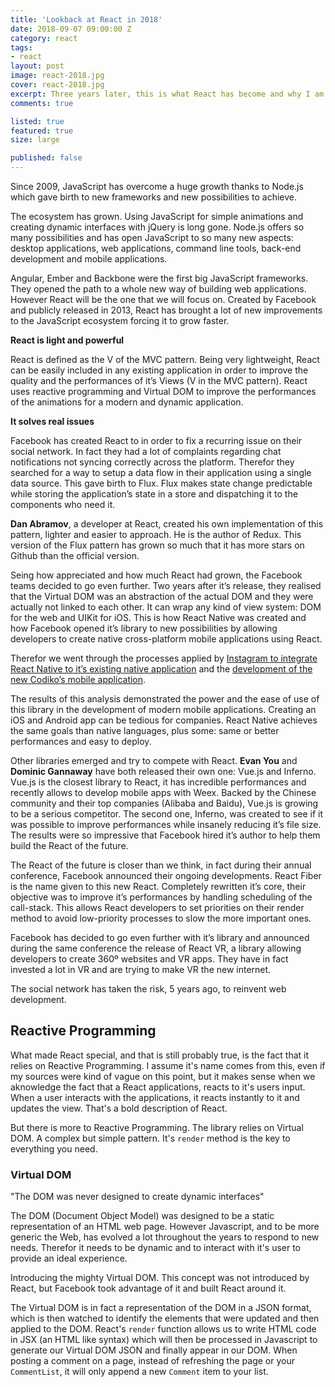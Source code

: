 ```yaml
---
title: 'Lookback at React in 2018'
date: 2018-09-07 09:00:00 Z
category: react
tags:
- react
layout: post
image: react-2018.jpg
cover: react-2018.jpg
excerpt: Three years later, this is what React has become and why I am still in love with this librairy
comments: true

listed: true
featured: true
size: large

published: false
---
```


Since 2009, JavaScript has overcome a huge growth thanks to Node.js which gave birth to new frameworks and new possibilities to achieve.

The ecosystem has grown. Using JavaScript for simple animations and creating dynamic interfaces with jQuery is long gone. Node.js offers so many possibilities and has open JavaScript to so many new aspects: desktop applications, web applications, command line tools, back-end development and mobile applications.

Angular, Ember and Backbone were the first big JavaScript frameworks. They opened the path to a whole new way of building web applications. However React will be the one that we will focus on. Created by Facebook and publicly released in 2013, React has brought a lot of new improvements to the JavaScript ecosystem forcing it to grow faster.

**React is light and powerful**

React is defined as the V of the MVC pattern. Being very lightweight, React can be easily included in any existing application in order to improve the quality and the performances of it’s Views (V in the MVC pattern). React uses reactive programming and Virtual DOM to improve the performances of the animations for a modern and dynamic application.

**It solves real issues**

Facebook has created React to in order to fix a recurring issue on their social network. In fact they had a lot of complaints regarding chat notifications not syncing correctly across the platform. Therefor they searched for a way to setup a data flow in their application using a single data source. This gave birth to Flux. Flux makes state change predictable while storing the application’s state in a store and dispatching it to the components who need it.


**Dan Abramov**, a developer at React, created his own implementation of this pattern, lighter and easier to approach. He is the author of Redux. This version of the Flux pattern has grown so much that it has more stars on Github than the official version.

Seing how appreciated and how much React had grown, the Facebook teams decided to go even further. Two years after it’s release, they realised that the Virtual DOM was an abstraction of the actual DOM and they were actually not linked to each other. It can wrap any kind of view system: DOM for the web and UIKit for iOS. This is how React Native was created and how Facebook opened it’s library to new possibilities by allowing developers to create native cross-platform mobile applications using React.

Therefor we went through the processes applied by [Instagram to integrate React Native to it’s existing native application](https://engineering.instagram.com/react-native-at-instagram-dd828a9a90c7#.9u2h3wo82) and the [development of the new Codiko’s mobile application]({{site.baseurl}}/codiko-mobile/).

The results of this analysis demonstrated the power and the ease of use of this library in the development of modern mobile applications. Creating an iOS and Android app can be tedious for companies. React Native achieves the same goals than native languages, plus some: same or better performances and easy to deploy.

Other libraries emerged and try to compete with React. **Evan You** and **Dominic Gannaway** have both released their own one: Vue.js and Inferno. Vue.js is the closest library to React, it has incredible performances and recently allows to develop mobile apps with Weex. Backed by the Chinese community and their top companies (Alibaba and Baidu), Vue.js is growing to be a serious competitor.
The second one, Inferno, was created to see if it was possible to improve performances while insanely reducing it’s file size. The results were so impressive that Facebook hired it’s author to help them build the React of the future.

The React of the future is closer than we think, in fact during their annual conference, Facebook announced their ongoing developments.
React Fiber is the name given to this new React. Completely rewritten it’s core, their objective was to improve it’s performances by handling scheduling of the call-stack. This allows React developers to set priorities on their render method to avoid low-priority processes to slow the more important ones.

Facebook has decided to go even further with it’s library and announced during the same conference the release of React VR, a library allowing developers to create 360º websites and VR apps. They have in fact invested a lot in VR and are trying to make VR the new internet.

The social network has taken the risk, 5 years ago, to reinvent web development.

## Reactive Programming

What made React special, and that is still probably true, is the fact that it relies on Reactive Programming. I assume it's name comes from this, even if my sources were kind of vague on this point, but it makes sense when we aknowledge the fact that a React applications, reacts to it's users input.
When a user interacts with the applications, it reacts instantly to it and updates the view. That's a bold description of React.

But there is more to Reactive Programming. The library relies on Virtual DOM. A complex but simple pattern. It's `render` method is the key to everything you need.

### Virtual DOM

"The DOM was never designed to create dynamic interfaces"

The DOM (Document Object Model) was designed to be a static representation of an HTML web page. However Javascript, and to be more generic the Web, has evolved a lot throughout the years to respond to new needs. Therefor it needs to be dynamic and to interact with it's user to provide an ideal experience.

Introducing the mighty Virtual DOM. This concept was not introduced by React, but Facebook took advantage of it and built React around it.

The Virtual DOM is in fact a representation of the DOM in a JSON format, which is then watched to identify the elements that were updated and then applied to the DOM. React's `render` function allows us to write HTML code in JSX (an HTML like syntax) which will then be processed in Javascript to generate our Virtual DOM JSON and finally appear in our DOM.
When posting a comment on a page, instead of refreshing the page or your `CommentList`, it will only append a new `Comment` item to your list.